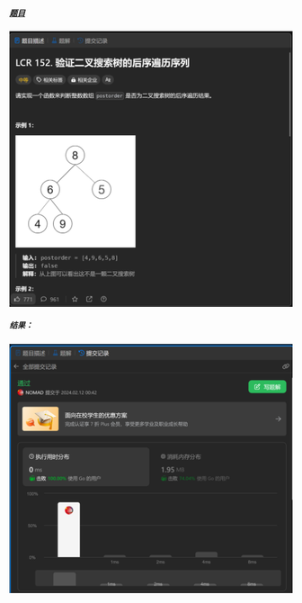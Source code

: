 ##### [题目](https://leetcode.cn/problems/er-cha-sou-suo-shu-de-hou-xu-bian-li-xu-lie-lcof/description/)
![pic](img.png)
##### 结果：
![pic](result.png)